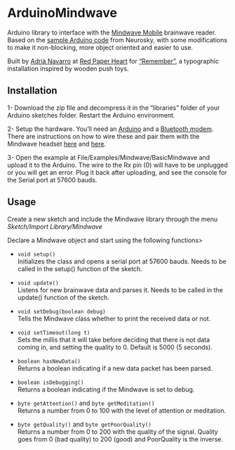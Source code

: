 ArduinoMindwave
================

Arduino library to interface with the [Mindwave Mobile](http://www.neurosky.com/products/mindwavemobile.aspx) brainwave reader. Based on the [sample Arduino code](http://developer.neurosky.com/docs/doku.php?id=mindwave_mobile_and_arduino) from Neurosky, with some modifications to make it non-blocking, more object oriented and easier to use.

Built by [Adrià Navarro](http://adrianavarro.net) at [Red Paper Heart](http://redpaperheart.com) for [“Remember”](http://redpaperheart.com/work/remember), a typographic installation inspired by wooden push toys.

Installation
------------
1- Download the zip file and decompress it in the “libraries” folder of your Arduino sketches folder. Restart the Arduino environment.

2- Setup the hardware. You’ll need an [Arduino](http://arduino.cc/en/Main/arduinoBoardUno) and a [Bluetooth modem](https://www.sparkfun.com/products/10269). There are instructions on how to wire these and pair them with the Mindwave headset [here](http://developer.neurosky.com/docs/doku.php?id=mindwave_mobile_and_arduino) and [here](http://www.whizzosoftware.com/forums/blog/1/entry-48-bluesmirf-silver-bluetooth-modem-and-mac-os-x/).

3- Open the example at File/Examples/Mindwave/BasicMindwave and upload it to the Arduino. The wire to the Rx pin (0) will have to be unplugged or you will get an error. Plug it back after uploading, and see the console for the Serial port at 57600 bauds.

Usage
-----
Create a new sketch and include the Mindwave library through the menu *Sketch/Import Library/Mindwave*

Declare a Mindwave object and start using the following functions>

- `void setup()`     
Initializes the class and opens a serial port at 57600 bauds. Needs to be called in the setup() function of the sketch.

- `void update()`     
Listens for new brainwave data and parses it. Needs to be called in the update() function of the sketch.

- `void setDebug(boolean debug)`    
Tells the Mindwave class whether to print the received data or not.

- `void setTimeout(long t)`     
Sets the millis that it will take before deciding that there is not data coming in, and setting the quality to 0. Default is 5000 (5 seconds).

- `boolean hasNewData()`    
Returns a boolean indicating if a new data packet has been parsed.

- `boolean isDebugging()`     
Returns a boolean indicating if the Mindwave is set to debug.

- `byte getAttention()` and `byte getMeditation()`     
Returns a number from 0 to 100 with the level of attention or meditation.

- `byte getQuality()` and `byte getPoorQuality()`     
Returns a number from 0 to 200 with the quality of the signal. Quality goes from 0 (bad quality) to 200 (good) and PoorQuality is the inverse.

